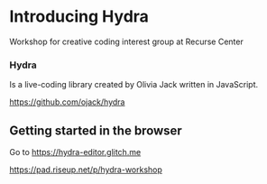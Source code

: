 # Introducing Hydra
Workshop for creative coding interest group at Recurse Center

### Hydra
Is a live-coding library created by Olivia Jack written in JavaScript.

https://github.com/ojack/hydra


## Getting started in the browser
Go to https://hydra-editor.glitch.me


https://pad.riseup.net/p/hydra-workshop




